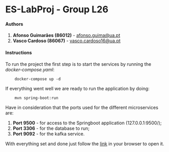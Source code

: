 # ES-LabProj - Group L26 

#### Authors

1. **Afonso Guimarães (86012)** - afonso.guima@ua.pt  
2. **Vasco Cardoso (86067)** - vasco.cardoso16@ua.pt

#### Instructions
To run the project the first step is to start the services by running the *docker-compose.yaml*:
```
    docker-compose up -d
```
If everything went well we are ready to run the application by doing:
  
```
    mvn spring-boot:run
```

Have in consideration that the ports used for the different microservices are:
1. **Port 9500** - for access to the Springboot application (127.0.0.1:9500/);
2. **Port 3306** - for the database to run;
3. **Port 9092** - for the kafka service. 
   

With everything set and done just follow the [link](127.0.0.1:9500/) in your browser to open it.



